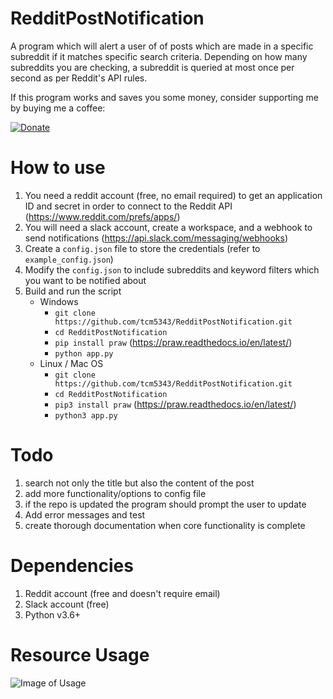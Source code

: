 # RedditPostNotification
A program which will alert a user of of posts which are made in a specific subreddit if it matches specific search criteria. Depending on how many subreddits you are checking, a subreddit is queried at most once per second as per Reddit's API rules.

If this program works and saves you some money, consider supporting me by buying me a coffee:

[![Donate](https://img.shields.io/badge/Donate-PayPal-green.svg)](https://www.paypal.com/cgi-bin/webscr?cmd=_donations&business=WN85PYVLLLSKL&currency_code=USD)

# How to use
1. You need a reddit account (free, no email required) to get an application ID and secret in order to connect to the Reddit API (https://www.reddit.com/prefs/apps/)
2. You will need a slack account, create a workspace, and a webhook to send notifications (https://api.slack.com/messaging/webhooks)
3. Create a `config.json` file to store the credentials (refer to `example_config.json`)
4. Modify the `config.json` to include subreddits and keyword filters which you want to be notified about
5. Build and run the script
   * Windows
       * `git clone https://github.com/tcm5343/RedditPostNotification.git`
       * `cd RedditPostNotification`
       * `pip install praw` (https://praw.readthedocs.io/en/latest/)
       * `python app.py`
   * Linux / Mac OS
       * `git clone https://github.com/tcm5343/RedditPostNotification.git`
       * `cd RedditPostNotification`
       * `pip3 install praw` (https://praw.readthedocs.io/en/latest/)
       * `python3 app.py`

# Todo
1. search not only the title but also the content of the post
2. add more functionality/options to config file
3. if the repo is updated the program should prompt the user to update
4. Add error messages and test
5. create thorough documentation when core functionality is complete

# Dependencies
1. Reddit account (free and doesn't require email)
2. Slack account (free)
3. Python v3.6+

# Resource Usage
![Image of Usage](https://i.imgur.com/2OkJes4.png)
